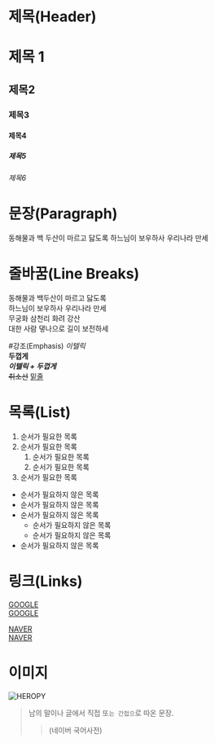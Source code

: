 # 제목(Header)

# 제목 1
## 제목2
### 제목3
#### 제목4
##### 제목5
###### 제목6

# 문장(Paragraph)

동해물과 백 두산이 마르고 닳도록
하느님이 보우하사 우리나라 만세

# 줄바꿈(Line Breaks)
동해물과 백두산이 마르고 닳도록  
하느님이 보우하사 우리나라 만세  
무궁화 삼천리 화려 강산 <br/>
대한 사람 댛나으로 길이 보전하세

#강조(Emphasis)
_이텔릭_  
**두껍게**  
**_이텔릭 + 두껍게_**  
~~취소선~~
<u>밑줄</u>

# 목록(List)
1. 순서가 필요한 목록
1. 순서가 필요한 목록
    1. 순서가 필요한 목록
    1. 순서가 필요한 목록
1. 순서가 필요한 목록

- 순서가 필요하지 않은 목록
- 순서가 필요하지 않은 목록
- 순서가 필요하지 않은 목록
    - 순서가 필요하지 않은 목록
    - 순서가 필요하지 않은 목록
- 순서가 필요하지 않은 목록

# 링크(Links)
<a href="https://google.com">GOOGLE</a>  
[GOOGLE](https://google.com)

<a href="https://google.com" title="NAVER로 이동!">NAVER</a>  
[NAVER](https://google.com "NAVER로 이동!")

# 이미지
![HEROPY](https://lh3.googleusercontent.com/proxy/oogFKN0JaCJdw4BnQx-e_mG-axL090auxk24yjdg3efsxEqPOwnrJ6GUVSxh92Agdrp6P1YNucUnV6z2r3vxf0bGrSNP1ScYNJvimfYs3nWtwH_39P_o99LsUEU3VC3f)

> 남의 말이나 글에서 직접 또`는 간접으`로 따온 문장.  
>> (네이버 국어사전)